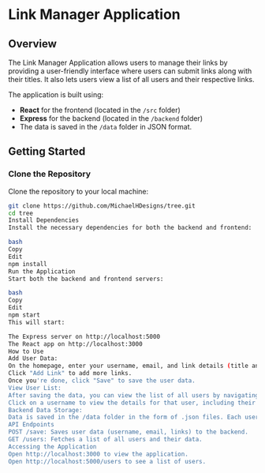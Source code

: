 # Link Manager Application

## Overview

The Link Manager Application allows users to manage their links by providing a user-friendly interface where users can submit links along with their titles. It also lets users view a list of all users and their respective links.

The application is built using:

- **React** for the frontend (located in the `/src` folder)
- **Express** for the backend (located in the `/backend` folder)
- The data is saved in the `/data` folder in JSON format.

## Getting Started

### Clone the Repository

Clone the repository to your local machine:

```bash
git clone https://github.com/MichaelHDesigns/tree.git
cd tree
Install Dependencies
Install the necessary dependencies for both the backend and frontend:

bash
Copy
Edit
npm install
Run the Application
Start both the backend and frontend servers:

bash
Copy
Edit
npm start
This will start:

The Express server on http://localhost:5000
The React app on http://localhost:3000
How to Use
Add User Data:
On the homepage, enter your username, email, and link details (title and URL).
Click "Add Link" to add more links.
Once you're done, click "Save" to save the user data.
View User List:
After saving the data, you can view the list of all users by navigating to the /users route.
Click on a username to view the details for that user, including their email and links.
Backend Data Storage:
Data is saved in the /data folder in the form of .json files. Each user has their data stored in a separate file.
API Endpoints
POST /save: Saves user data (username, email, links) to the backend.
GET /users: Fetches a list of all users and their data.
Accessing the Application
Open http://localhost:3000 to view the application.
Open http://localhost:5000/users to see a list of users.
